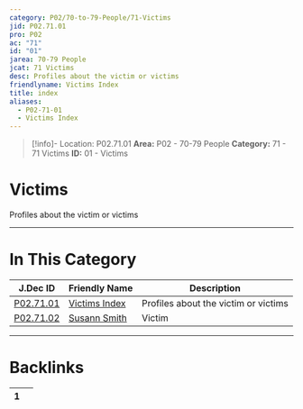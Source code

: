 ```yaml
---
category: P02/70-to-79-People/71-Victims
jid: P02.71.01
pro: P02
ac: "71"
id: "01"
jarea: 70-79 People
jcat: 71 Victims
desc: Profiles about the victim or victims
friendlyname: Victims Index
title: index
aliases:
  - P02-71-01
  - Victims Index
---
```

>[!info]- Location: P02.71.01
>**Area:** P02 - 70-79 People
>**Category:** 71 - 71 Victims
>**ID:** 01 - Victims

# Victims

Profiles about the victim or victims
 


---
# In This Category

| J.Dec ID                                                                                    | Friendly Name                                                                                  | Description                          |
| ------------------------------------------------------------------------------------------- | ---------------------------------------------------------------------------------------------- | ------------------------------------ |
| [P02.71.01](index.md)           | [Victims Index](index.md)          | Profiles about the victim or victims |
| [P02.71.02](./02-Susann-Smith.md) | [Susann Smith](./02-Susann-Smith.md) | Victim                               |


---
# Backlinks
<div><table class="dataview table-view-table"><thead class="table-view-thead"><tr class="table-view-tr-header"><th class="table-view-th"><span></span><span class="dataview small-text">1</span></th><th class="table-view-th"><span></span></th></tr></thead><tbody class="table-view-tbody"></tbody></table></div>